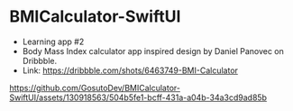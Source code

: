 # BMICalculator-SwiftUI

- Learning app #2
- Body Mass Index calculator app inspired design by Daniel Panovec on Dribbble.
- Link: https://dribbble.com/shots/6463749-BMI-Calculator

https://github.com/GosutoDev/BMICalculator-SwiftUI/assets/130918563/504b5fe1-bcff-431a-a04b-34a3cd9ad85b


